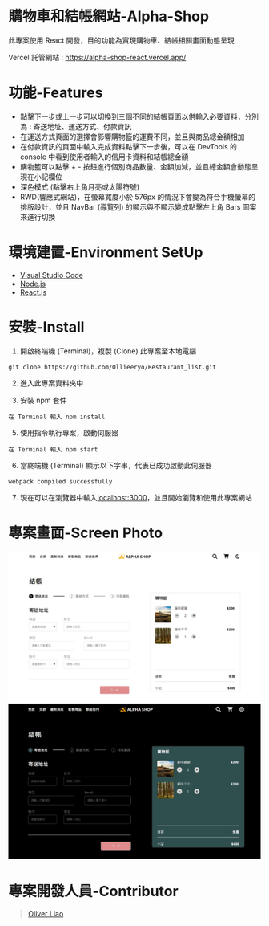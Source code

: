 # 購物車和結帳網站-Alpha-Shop
此專案使用 React 開發，目的功能為實現購物車、結帳相關畫面動態呈現

Vercel 託管網站 : https://alpha-shop-react.vercel.app/

# 功能-Features
* 點擊下一步或上一步可以切換到三個不同的結帳頁面以供輸入必要資料，分別為 : 寄送地址、運送方式、付款資訊
* 在運送方式頁面的選擇會影響購物籃的運費不同，並且與商品總金額相加
* 在付款資訊的頁面中輸入完成資料點擊下一步後，可以在 DevTools 的 console 中看到使用者輸入的信用卡資料和結帳總金額
* 購物籃可以點擊 + - 按鈕進行個別商品數量、金額加減，並且總金額會動態呈現在小記欄位
* 深色模式 (點擊右上角月亮或太陽符號)
* RWD(響應式網站)，在螢幕寬度小於 576px 的情況下會變為符合手機螢幕的排版設計，並且 NavBar (導覽列) 的顯示與不顯示變成點擊左上角 Bars 圖案來進行切換

# 環境建置-Environment SetUp
* [Visual Studio Code](https://code.visualstudio.com/)
* [Node.js](https://nodejs.org/en/)
* [React.js](https://reactjs.org/)


# 安裝-Install
1. 開啟終端機 (Terminal)，複製 (Clone) 此專案至本地電腦
```
git clone https://github.com/Ollieeryo/Restaurant_list.git
```
2. 進入此專案資料夾中

3. 安裝 npm 套件
```
在 Terminal 輸入 npm install
```
5. 使用指令執行專案，啟動伺服器
```
在 Terminal 輸入 npm start
```
6. 當終端機 (Terminal) 顯示以下字串，代表已成功啟動此伺服器
```
webpack compiled successfully
```
7. 現在可以在瀏覽器中輸入[localhost:3000](http://localhost:3000)，並且開始瀏覽和使用此專案網站

# 專案畫面-Screen Photo
![light-mode](https://github.com/Ollieeryo/Alpha-shop-react/blob/main/public/images/alpha-shop-light.jpg)
![dark-mode](https://github.com/Ollieeryo/Alpha-shop-react/blob/main/public/images/alpha-shop-dark.jpg)

# 專案開發人員-Contributor
> [Oliver Liao](https://github.com/Ollieeryo)

